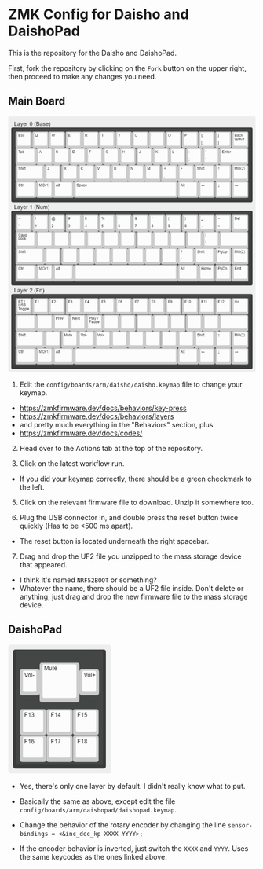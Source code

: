 # ZMK Config for Daisho and DaishoPad

This is the repository for the Daisho and DaishoPad.

First, fork the repository by clicking on the `Fork` button on the upper right, then proceed to make any changes you need.

## Main Board

![Default Daisho keymap](images/daisho-keymap.png)

1) Edit the `config/boards/arm/daisho/daisho.keymap` file to change your keymap.

- https://zmkfirmware.dev/docs/behaviors/key-press
- https://zmkfirmware.dev/docs/behaviors/layers
- and pretty much everything in the "Behaviors" section, plus
- https://zmkfirmware.dev/docs/codes/

2) Head over to the Actions tab at the top of the repository.

3) Click on the latest workflow run.

- If you did your keymap correctly, there should be a green checkmark to the left.

5) Click on the relevant firmware file to download. Unzip it somewhere too.

6) Plug the USB connector in, and double press the reset button twice quickly (Has to be <500 ms apart).

- The reset button is located underneath the right spacebar.

7) Drag and drop the UF2 file you unzipped to the mass storage device that appeared.

- I think it's named `NRF52BOOT` or something?
- Whatever the name, there should be a UF2 file inside. Don't delete or anything, just drag and drop the new firmware file to the mass storage device.

## DaishoPad

![Default DaishoPad keymap](images/daishopad-keymap.png)

- Yes, there's only one layer by default. I didn't really know what to put.

- Basically the same as above, except edit the file `config/boards/arm/daishopad/daishopad.keymap`.

- Change the behavior of the rotary encoder by changing the line `sensor-bindings = <&inc_dec_kp XXXX YYYY>;`

- If the encoder behavior is inverted, just switch the `XXXX` and `YYYY`. Uses the same keycodes as the ones linked above.